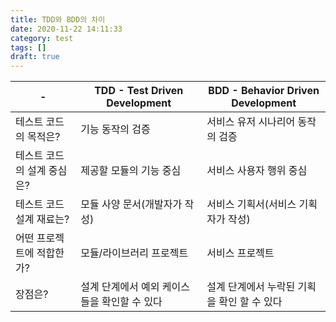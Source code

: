 ```yaml
---
title: TDD와 BDD의 차이
date: 2020-11-22 14:11:33
category: test
tags: []
draft: true
---
```


| -                          | TDD - Test Driven Development                | BDD - Behavior Driven Development           |
| -------------------------- | -------------------------------------------- | ------------------------------------------- |
| 테스트 코드의 목적은?      | 기능 동작의 검증                             | 서비스 유저 시나리어 동작의 검증            |
| 테스트 코드의 설계 중심은? | 제공할 모듈의 기능 중심                      | 서비스 사용자 행위 중심                     |
| 테스트 코드 설계 재료는?   | 모듈 사양 문서(개발자가 작성)                | 서비스 기획서(서비스 기획자가 작성)         |
| 어떤 프로젝트에 적합한가?  | 모듈/라이브러리 프로젝트                     | 서비스 프로젝트                             |
| 장점은?                    | 설계 단계에서 예외 케이스들을 확인할 수 있다 | 설계 단계에서 누락된 기획을 확인 할 수 있다 |
